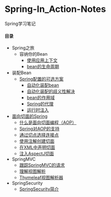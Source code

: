 # Spring-In\_Action-Notes

Spring学习笔记

#### 目录

* Spring之旅
  * 容纳你的Bean
    * [使用应用上下文](./chapter01/syyysxw.md)
    * [bean的生命周期](./chapter01/lifetime.md)
* 装配Bean
  * [Spring配置的可选方案](./chapter02/README.md)
    * [自动化装配bean](./chapter02/springpz.md)
    * [自动化装配的歧义性解决](./chapter02/zdhzpdqyx.md)
    * [bean的作用域](./chapter02/beanzyy.md)
    * [Spring的代理](./chapter02/springProxy.md)
    * [运行时注入](./chapter02/yxszr.md)
* [面向切面的Spring](./chapter04/README.md)
  * [什么是面向切面编程（AOP）](./chapter04/01.md)
  * [Spring对AOP的支持](./chapter04/02.md)
  * [通过切点选择连接点](./chapter04/03.md)
  * [使用注解创建切面](./chapter04/04.md)
  * [在XML中声明切面](./chapter04/05.md)
  * [注入AspectJ切面](./chapter04/06.md)
* SpringMVC
  * [跟踪SpringMVC的请求](./chapter05/01.md)
  * [理解视图解析](./chapter05/02.md)
  * [Thymeleaf视图解析器](./chapter05/03.md)
* SpringSecurity
  * [SpringSecurity简介](./chapter06/01.md)

#### 



